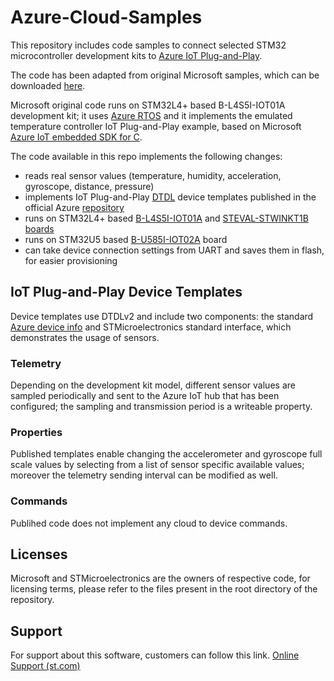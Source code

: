 # Azure-Cloud-Samples

This repository includes code samples to connect selected STM32 microcontroller development kits to [Azure IoT Plug-and-Play](https://docs.microsoft.com/en-us/azure/iot-pnp/overview-iot-plug-and-play).

The code has been adapted from original Microsoft samples, which can be downloaded [here](https://github.com/azure-rtos/samples/releases/download/rel_6.1_pnp_beta/Azure_RTOS_6.1_PnP_STM32L4+-DISCO_IAR_Sample_2021_03_18.zip).

Microsoft original code runs on STM32L4+ based B-L4S5I-IOT01A development kit; 
it uses [Azure RTOS](https://github.com/azure-rtos) and it implements the emulated temperature controller IoT Plug-and-Play example, based on Microsoft [Azure IoT embedded SDK for C](https://github.com/Azure/azure-iot-sdk-c).

The code available in this repo implements the following changes:

* reads real sensor values (temperature, humidity, acceleration, gyroscope, distance, pressure)
* implements IoT Plug-and-Play [DTDL](https://aka.ms/dtdl) device templates published in the official Azure [repository](https://github.com/Azure/iot-plugandplay-models/tree/main/dtmi/stmicroelectronics)
* runs on STM32L4+ based [B-L4S5I-IOT01A](https://www.st.com/en/evaluation-tools/b-l4s5i-iot01a.html) and [STEVAL-STWINKT1B boards](https://www.st.com/en/evaluation-tools/steval-stwinkt1b.html)
* runs on STM32U5 based [B-U585I-IOT02A](https://www.st.com/en/evaluation-tools/b-u585i-iot02a.html) board
* can take device connection settings from UART and saves them in flash, for easier provisioning

## IoT Plug-and-Play Device Templates

Device templates use DTDLv2 and include two components: the standard [Azure device info](https://github.com/Azure/iot-plugandplay-models/blob/main/dtmi/azure/devicemanagement/deviceinformation-1.json) 
and STMicroelectronics standard interface, which demonstrates the usage of sensors.

### Telemetry
Depending on the development kit model, different sensor values are sampled periodically and sent to the Azure IoT hub that has been configured; the sampling and transmission period is a writeable property.

### Properties
Published templates enable changing the accelerometer and gyroscope full scale values by selecting from a list of sensor specific available values; moreover the telemetry sending interval can be modified as well.

### Commands
Publihed code does not implement any cloud to device commands.

## Licenses
Microsoft and STMicroelectronics are the owners of respective code, for licensing terms, please refer to the files present in the root directory of the repository.

## Support
For support about this software, customers can follow this link.
[Online Support (st.com)](https://community.st.com/s/onlinesupport)